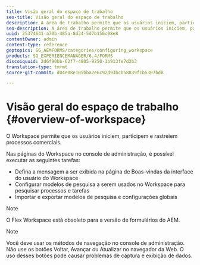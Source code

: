 ```yaml
---
title: Visão geral do espaço de trabalho
seo-title: Visão geral do espaço de trabalho
description: A área de trabalho permite que os usuários iniciem, participem e rastreiem processos comerciais. Vamos aprender mais sobre o espaço de trabalho.
seo-description: A área de trabalho permite que os usuários iniciem, participem e rastreiem processos comerciais. Vamos aprender mais sobre o espaço de trabalho.
uuid: 25374641-a70b-485a-8d34-5d7b156c08e8
contentOwner: admin
content-type: reference
geptopics: SG_AEMFORMS/categories/configuring_workspace
products: SG_EXPERIENCEMANAGER/6.4/FORMS
discoiquuid: 2d6f90bb-62f7-4805-9250-1b913fe7d2b3
translation-type: tm+mt
source-git-commit: d04e08e105bba2e6c92d93bcb58839f1b5307bd8

---
```



# Visão geral do espaço de trabalho {#overview-of-workspace}

O Workspace permite que os usuários iniciem, participem e rastreiem processos comerciais.

Nas páginas do Workspace no console de administração, é possível executar as seguintes tarefas:

* Defina a mensagem a ser exibida na página de Boas-vindas da interface do usuário do Workspace
* Configurar modelos de pesquisa a serem usados no Workspace para pesquisar processos e tarefas
* Importar e exportar modelos de pesquisa e configurações globais

>[!NOTE]
>
>O Flex Workspace está obsoleto para a versão de formulários do AEM.

>[!NOTE]
>
>Você deve usar os métodos de navegação no console de administração. Não use os botões Voltar, Avançar ou Atualizar no navegador da Web. O uso desses botões pode causar problemas de captura e exibição de dados.

